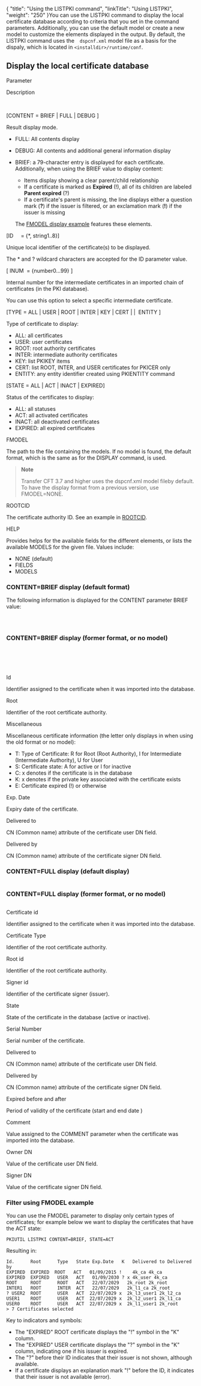 {
    "title": "Using  the LISTPKI command",
    "linkTitle": "Using LISTPKI",
    "weight": "250"
}You can use the LISTPKI
command to display the local certificate database according to criteria
that you set in the command parameters. Additionally, you can use the default model or create a new model to customize the elements displayed in the output. By default, the LISTPKI command uses the`  dspcnf.xml` model file as a basis for the dispaly, which is located in `<installdir>/runtime/conf`.

## Display the local certificate database

Parameter

Description

 

\[CONTENT = BRIEF |
FULL | DEBUG \]

Result display mode.

- FULL: All contents display

- DEBUG: All contents and additional general information display

- BRIEF: a 79-character entry is displayed
    for each certificate. Additionally, when using the BRIEF value to display content:

    -   Items display showing a clear parent/child relationship
    -   If a certificate is marked as **Expired** (!), all of its children are labeled **Parent expired** (?)
    -   If a certificate's parent is missing, the line displays either a question mark (**?**) if the issuer is filtered, or an exclamation mark (**!**) if the issuer is missing

    The [FMODEL display example](#FMODEL%C2%A0d) features these elements.

\[ID    
= {\*, string1..8}\]

Unique local identifier of the certificate(s) to be displayed.

The \* and ? wildcard characters are accepted for the ID
parameter value.

\[ INUM  = {number0...99} \]

Internal number for the intermediate certificates in an imported chain of certificates (in the PKI database).

You can use this option to select a specific intermediate certificate.

\[TYPE = ALL |
USER | ROOT | INTER | KEY | CERT | |  ENTITY \]

Type of certificate to display:

- ALL:
    all certificates
- USER:
    user certificates
- ROOT:
    root authority certificates
- INTER:
    intermediate authority certificates
- KEY: list PKIKEY items
- CERT: list ROOT, INTER, and USER certificates for PKICER only
- ENTITY: any entity identifier created using PKIENTITY command

\[STATE = ALL | ACT
| INACT | EXPIRED\]

Status of the certificates to display:

- ALL:
    all statuses
- ACT:
    all activated certificates
- INACT:
    all deactivated certificates
- EXPIRED:
    all expired certificates

FMODEL

The path to the file containing the models. If no model is found, the default format, which is the same as for the DISPLAY command, is used.

> **Note**
>
> Transfer CFT 3.7 and higher uses the dspcnf.xml model fileby default. To have the display format from a previous version, use FMODEL=NONE.

ROOTCID

The certificate authority ID. See an example in [ROOTCID](../../../../c_intro_userinterfaces/command_summary/parameter_intro/rootcid).

HELP 

Provides helps for the available fields for the different elements, or lists the available MODELS for the given file. Values include:

- NONE (default)
- FIELDS
- MODELS

<span id="CONTENT_BRIEF_Display"></span>

### CONTENT=BRIEF display (default format)

The following information is displayed for the CONTENT parameter BRIEF
value:

```
 
 
```
<span id="CONTENT_BRIEF_Display"></span>

### CONTENT=BRIEF display (former format, or no model)

```
 
 
 
 
```

Id

Identifier assigned to the certificate when it was imported into the
database.

Root

Identifier of the root certificate authority.

Miscellaneous

Miscellaneous certificate information (the letter only displays in when using the old format or no model):

- T: Type of Certificate: R for
    Root (Root Authority), I for Intermediate (Intermediate Authority),
    U for User
- S: Certificate state: A for
    active or I for inactive
- C: x denotes if the certificate
    is in the database
- K: x denotes if the private
    key associated with the certificate exists
- E: Certificate expired (!) or otherwise

Exp. Date

Expiry date of the certificate.

Delivered to

CN (Common name) attribute of the certificate user DN field.

Delivered by

CN (Common name) attribute of the certificate signer DN field.

<span id="CONTENT_FULL_Display"></span>

### CONTENT=FULL display (default display)

```
```

### CONTENT=FULL display (former format, or no model)

```
```

Certificate id

Identifier assigned to the certificate when it was imported into the
database.

Certificate Type

Identifier of the root certificate authority.

Root id

Identifier of the root certificate authority.

Signer id

Identifier of the certificate signer (issuer).

State

State of the certificate in the database (active or inactive).

Serial Number

Serial number of the certificate.

Delivered to

CN (Common name) attribute of the certificate user DN field.

Delivered by

CN (Common name) attribute of the certificate signer DN field.

Expired before and after

Period of validity of the certificate (start and end date )

Comment

Value assigned to the COMMENT parameter when the certificate was imported
into the database.

Owner DN

Value of the certificate user DN field.

Signer DN

Value of the certificate signer DN field.

<span id="INUM"></span>

### 

<span id="FMODEL d"></span>

### Filter using FMODEL example

You can use the FMODEL parameter to display only certain types of certificates; for example below we want to display the certificates that have the ACT state:

```
PKIUTIL LISTPKI CONTENT=BRIEF, STATE=ACT
```

Resulting in:

```
Id.      Root      Type   State Exp.Date   K   Delivered to Delivered by
EXPIRED  EXPIRED  ROOT   ACT   01/09/2015 !    4k_ca 4k_ca
EXPIRED  EXPIRED   USER   ACT   01/09/2030 ? x 4k_user 4k_ca
ROOT     ROOT      ROOT   ACT   22/07/2029   2k_root 2k_root
INTER1   ROOT      INTER  ACT   22/07/2029   2k_l1_ca 2k_root
? USER2  ROOT      USER   ACT  22/07/2029 x  2k_l3_user1 2k_l2_ca
USER1    ROOT      USER   ACT  22/07/2029 x  2k_l2_user1 2k_l1_ca
USER0    ROOT      USER   ACT  22/07/2029 x  2k_l1_user1 2k_root
> 7 Certificates selected
```

Key to indicators and symbols:

- The "EXPIRED" ROOT certificate displays the "!" symbol in the "K" column.
- The "EXPIRED" USER certificate displays the "?" symbol in the "K" column, indicating one if his issuer is expired.
- The "?" before their ID indicates that their issuer is not shown, although available.
- If a certificate displays an explanation mark "!" before the ID, it indicates that their issuer is not available (error).
